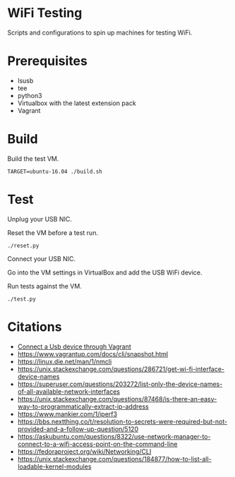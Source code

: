 # WiFi Testing

Scripts and configurations to spin up machines for testing WiFi.

# Prerequisites

* lsusb
* tee
* python3
* Virtualbox with the latest extension pack
* Vagrant

# Build

Build the test VM.

```
TARGET=ubuntu-16.04 ./build.sh
```

# Test

Unplug your USB NIC.

Reset the VM before a test run.

```
./reset.py
```

Connect your USB NIC.

Go into the VM settings in VirtualBox and add the USB WiFi device.

Run tests against the VM.

```
./test.py
```

# Citations

* [Connect a Usb device through Vagrant](https://code-chronicle.blogspot.com/2014/08/connect-usb-device-through-vagrant.html)
* https://www.vagrantup.com/docs/cli/snapshot.html
* https://linux.die.net/man/1/nmcli
* https://unix.stackexchange.com/questions/286721/get-wi-fi-interface-device-names
* https://superuser.com/questions/203272/list-only-the-device-names-of-all-available-network-interfaces
* https://unix.stackexchange.com/questions/87468/is-there-an-easy-way-to-programmatically-extract-ip-address
* https://www.mankier.com/1/iperf3
* https://bbs.nextthing.co/t/resolution-to-secrets-were-required-but-not-provided-and-a-follow-up-question/5120
* https://askubuntu.com/questions/8322/use-network-manager-to-connect-to-a-wifi-access-point-on-the-command-line
* https://fedoraproject.org/wiki/Networking/CLI
* https://unix.stackexchange.com/questions/184877/how-to-list-all-loadable-kernel-modules
